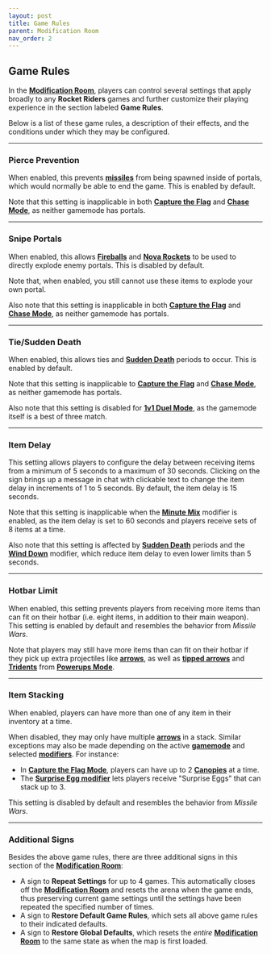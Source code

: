 ```yaml
---
layout: post
title: Game Rules
parent: Modification Room
nav_order: 2
---
```

**Game Rules**
---

In the **[Modification Room](https://zeroniaserver.github.io/RocketRidersWiki/modification_room)**, players can control several settings that apply broadly to any **Rocket Riders** games and further customize their playing experience in the section labeled **Game Rules**.

Below is a list of these game rules, a description of their effects, and the conditions under which they may be configured.

---
### Pierce Prevention

When enabled, this prevents **[missiles](https://zeroniaserver.github.io/RocketRidersWiki/missiles)** from being spawned inside of portals, which would normally be able to end the game. This is enabled by default.

Note that this setting is inapplicable in both **[Capture the Flag](https://zeroniaserver.github.io/RocketRidersWiki/gamemodes/ctf)** and **[Chase Mode](https://zeroniaserver.github.io/RocketRidersWiki/gamemodes/chase)**, as neither gamemode has portals.

---
### Snipe Portals

When enabled, this allows **[Fireballs](https://zeroniaserver.github.io/RocketRidersWiki/utilities/fireball)** and **[Nova Rockets](https://zeroniaserver.github.io/RocketRidersWiki/utilities/nova_rocket)** to be used to directly explode enemy portals. This is disabled by default.

Note that, when enabled, you still cannot use these items to explode your own portal.

Also note that this setting is inapplicable in both **[Capture the Flag](https://zeroniaserver.github.io/RocketRidersWiki/gamemodes/ctf)** and **[Chase Mode](https://zeroniaserver.github.io/RocketRidersWiki/gamemodes/chase)**, as neither gamemode has portals.

---
### Tie/Sudden Death

When enabled, this allows ties and **[Sudden Death](https://zeroniaserver.github.io/RocketRidersWiki/misc/sudden_death)** periods to occur. This is enabled by default.

Note that this setting is inapplicable to **[Capture the Flag](https://zeroniaserver.github.io/RocketRidersWiki/gamemodes/ctf)** and **[Chase Mode](https://zeroniaserver.github.io/RocketRidersWiki/gamemodes/chase)**, as neither gamemode has portals.

Also note that this setting is disabled for **[1v1 Duel Mode](https://zeroniaserver.github.io/RocketRidersWiki/gamemodes/duel)**, as the gamemode itself is a best of three match.

---
### Item Delay

This setting allows players to configure the delay between receiving items from a minimum of 5 seconds to a maximum of 30 seconds. Clicking on the sign brings up a message in chat with clickable text to change the item delay in increments of 1 to 5 seconds. By default, the item delay is 15 seconds.

Note that this setting is inapplicable when the **[Minute Mix](https://zeroniaserver.github.io/RocketRidersWiki/modification_room/modifiers#minute-mix)** modifier is enabled, as the item delay is set to 60 seconds and players receive sets of 8 items at a time.

Also note that this setting is affected by **[Sudden Death](https://zeroniaserver.github.io/RocketRidersWiki/misc/sudden_death)** periods and the **[Wind Down](https://zeroniaserver.github.io/RocketRidersWiki/modification_room/modifier#wind-down)** modifier, which reduce item delay to even lower limits than 5 seconds.

---
### Hotbar Limit

When enabled, this setting prevents players from receiving more items than can fit on their hotbar (i.e. eight items, in addition to their main weapon). This setting is enabled by default and resembles the behavior from *Missile Wars*.

Note that players may still have more items than can fit on their hotbar if they pick up extra projectiles like **[arrows](https://zeroniaserver.github.io/RocketRidersWiki/utilities/arrows)**, as well as **[tipped arrows](https://zeroniaserver.github.io/RocketRidersWiki/gamemodes/powerups#tipped-arrows)** and **[Tridents](https://zeroniaserver.github.io/RocketRidersWiki/gamemodes/powerups#trident)** from **[Powerups Mode](https://zeroniaserver.github.io/RocketRidersWiki/gamemodes/powerups)**.

---
### Item Stacking

When enabled, players can have more than one of any item in their inventory at a time.

When disabled, they may only have multiple **[arrows](https://zeroniaserver.github.io/RocketRidersWiki/utilities/arrows)** in a stack. Similar exceptions may also be made depending on the active **[gamemode](https://zeroniaserver.github.io/RocketRidersWiki/gamemodes)** and selected **[modifiers](https://zeroniaserver.github.io/RocketRidersWiki/modification_room/modifiers)**. For instance:

- In **[Capture the Flag Mode](https://zeroniaserver.github.io/RocketRidersWiki/gamemodes/ctf)**, players can have up to 2 **[Canopies](https://zeroniaserver.github.io/RocketRidersWiki/utilities/canopy)** at a time.
- The **[Surprise Egg modifier](https://zeroniaserver.github.io/RocketRidersWiki/modification_room/modifiers#surprise-egg)** lets players receive "Surprise Eggs" that can stack up to 3.

This setting is disabled by default and resembles the behavior from *Missile Wars*.

---
### Additional Signs

Besides the above game rules, there are three additional signs in this section of the **[Modification Room](https://zeroniaserver.github.io/RocketRidersWiki/modification_room)**:
- A sign to **Repeat Settings** for up to 4 games. This automatically closes off the **[Modification Room](https://zeroniaserver.github.io/RocketRidersWiki/modification_room)** and resets the arena when the game ends, thus preserving current game settings until the settings have been repeated the specified number of times.
- A sign to **Restore Default Game Rules**, which sets all above game rules to their indicated defaults.
- A sign to **Restore Global Defaults**, which resets the *entire* **[Modification Room](https://zeroniaserver.github.io/RocketRidersWiki/modification_room)** to the same state as when the map is first loaded.